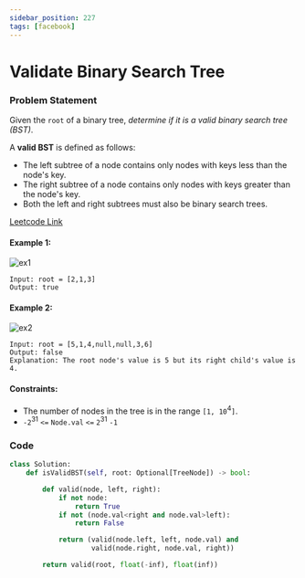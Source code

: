 ```yaml
---
sidebar_position: 227
tags: [facebook]
---
```


# Validate Binary Search Tree

### Problem Statement

Given the `root` of a binary tree, _determine if it is a valid binary search tree (BST)_.

A **valid BST** is defined as follows:

- The left subtree of a node contains only nodes with keys less than the node's key.
- The right subtree of a node contains only nodes with keys greater than the node's key.
- Both the left and right subtrees must also be binary search trees.

[Leetcode Link](https://leetcode.com/problems/validate-binary-search-tree/)

#### Example 1:

![ex1](https://assets.leetcode.com/uploads/2020/12/01/tree1.jpg)

```
Input: root = [2,1,3]
Output: true
```

#### Example 2:

![ex2](https://assets.leetcode.com/uploads/2020/12/01/tree2.jpg)

```
Input: root = [5,1,4,null,null,3,6]
Output: false
Explanation: The root node's value is 5 but its right child's value is 4.
```

#### Constraints:

- The number of nodes in the tree is in the range `[1, 10`<sup>4</sup>`]`.
- `-2`<sup>31</sup> `<=` `Node.val` `<=` `2`<sup>31</sup> `-1`

### Code

```python title="Python Code"
class Solution:
    def isValidBST(self, root: Optional[TreeNode]) -> bool:

        def valid(node, left, right):
            if not node:
                return True
            if not (node.val<right and node.val>left):
                return False

            return (valid(node.left, left, node.val) and
                    valid(node.right, node.val, right))

        return valid(root, float(-inf), float(inf))
```
